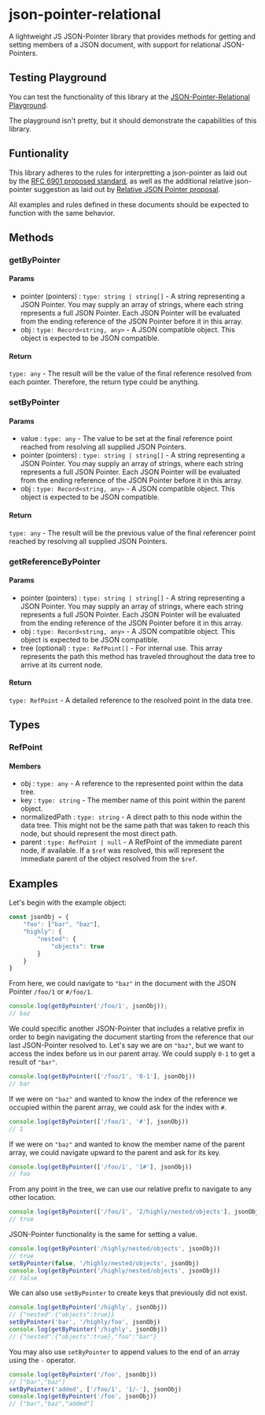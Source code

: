 # json-pointer-relational
A lightweight JS JSON-Pointer library that provides methods for getting and setting members of a JSON document, with support for relational JSON-Pointers.

## Testing Playground
You can test the functionality of this library at the [JSON-Pointer-Relational Playground](https://ryanrutkin.github.io/json-pointer-relational-playground/).

The playground isn't pretty, but it should demonstrate the capabilities of this library.

## Funtionality
This library adheres to the rules for interpretting a json-pointer as laid out by the [RFC 6901 proposed standard](https://datatracker.ietf.org/doc/html/rfc6901), as well as the additional relative json-pointer suggestion as laid out by [Relative JSON Pointer proposal](https://json-schema.org/draft/2020-12/relative-json-pointer#RFC8259).

All examples and rules defined in these documents should be expected to function with the same behavior.

## Methods

### getByPointer
#### Params
- pointer (pointers)
: `type: string | string[]` - A string representing a JSON Pointer. You may supply an array of strings, where each string represents a full JSON Pointer. Each JSON Pointer will be evaluated from the ending reference of the JSON Pointer before it in this array.
- obj
: `type: Record<string, any>` - A JSON compatible object. This object is expected to be JSON compatible.

#### Return
`type: any` - The result will be the value of the final reference resolved from each pointer. Therefore, the return type could be anything.
[^note]: Attempting to retrieve a non-existent value past the end of an array will result in an error.


### setByPointer
#### Params
- value
: `type: any` - The value to be set at the final reference point reached from resolving all supplied JSON Pointers.
- pointer (pointers)
: `type: string | string[]` - A string representing a JSON Pointer. You may supply an array of strings, where each string represents a full JSON Pointer. Each JSON Pointer will be evaluated from the ending reference of the JSON Pointer before it in this array.
- obj
: `type: Record<string, any>` - A JSON compatible object. This object is expected to be JSON compatible.

#### Return
`type: any` - The result will be the previous value of the final referencer point reached by resolving all supplied JSON Pointers.
[^note]: Unlike `getByPointer`, you may use a JSON Pointer that resolves to the non-existent index at the end of an array.


### getReferenceByPointer
[^note]: For internal use - or a more detailed response
#### Params
- pointer (pointers)
: `type: string | string[]` - A string representing a JSON Pointer. You may supply an array of strings, where each string represents a full JSON Pointer. Each JSON Pointer will be evaluated from the ending reference of the JSON Pointer before it in this array.
- obj
: `type: Record<string, any>` - A JSON compatible object. This object is expected to be JSON compatible.
- tree (optional)
: `type: RefPoint[]` - For internal use. This array represents the path this method has traveled throughout the data tree to arrive at its current node.

#### Return
`type: RefPoint` - A detailed reference to the resolved point in the data tree.

## Types
### RefPoint
#### Members
- obj
: `type: any` - A reference to the represented point within the data tree.
- key
: `type: string` - The member name of this point within the parent object.
- normalizedPath
: `type: string` - A direct path to this node within the data tree. This might not be the same path that was taken to reach this node, but should represent the most direct path.
- parent
: `type: RefPoint | null` - A RefPoint of the immediate parent node, if available. If a `$ref` was resolved, this will represent the immediate parent of the object resolved from the `$ref`.


## Examples

Let's begin with the example object:
```javascript
const jsonObj = {
    "foo": ["bar", "baz"],
    "highly": {
        "nested": {
            "objects": true
        }
    }
}
```

From here, we could navigate to `"baz"` in the document with the JSON Pointer `/foo/1` or `#/foo/1`.
```javascript
console.log(getByPointer('/foo/1', jsonObj));
// baz
```

We could specific another JSON-Pointer that includes a relative prefix in order to begin navigating the document starting from the reference that our last JSON-Pointer resolved to.
Let's say we are on `"baz"`, but we want to access the index before us in our parent array. We could supply `0-1` to get a result of `"bar"`.
```javascript
console.log(getByPointer(['/foo/1', '0-1'], jsonObj))
// bar
```

If we were on `"baz"` and wanted to know the index of the reference we occupied within the parent array, we could ask for the index with `#`.
```javascript
console.log(getByPointer(['/foo/1', '#'], jsonObj))
// 1
```

If we were on `"baz"` and wanted to know the member name of the parent array, we could navigate upward to the parent and ask for its key.
```javascript
console.log(getByPointer(['/foo/1', '1#'], jsonObj))
// foo
```

From any point in the tree, we can use our relative prefix to navigate to any other location.
```javascript
console.log(getByPointer(['/foo/1', '2/highly/nested/objects'], jsonObj))
// true
```

JSON-Pointer functionality is the same for setting a value.
```javascript
console.log(getByPointer('/highly/nested/objects', jsonObj))
// true
setByPointer(false, '/highly/nested/objects', jsonObj)
console.log(getByPointer('/highly/nested/objects', jsonObj))
// false
```

We can also use `setByPointer` to create keys that previously did not exist.
[^note]: You can only set a new key within an already existing node in the tree. You cannot create new nested nodes with a JSON Pointer alone, though you can set an object to a new key in an existing node.
```javascript
console.log(getByPointer('/highly', jsonObj))
// {"nested":{"objects":true}}
setByPointer('bar', '/highly/foo', jsonObj)
console.log(getByPointer('/highly', jsonObj))
// {"nested":{"objects":true},"foo":"bar"}
```

You may also use `setByPointer` to append values to the end of an array using the `-` operator.
```javascript
console.log(getByPointer('/foo', jsonObj))
// ["bar","baz"]
setByPointer('added', ['/foo/1', '1/-'], jsonObj)
console.log(getByPointer('/foo', jsonObj))
// ["bar","baz","added"]
```
